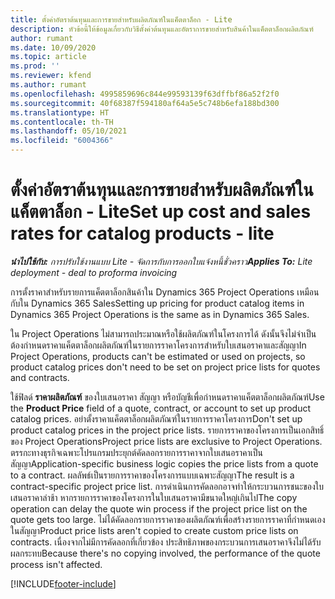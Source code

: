 ```yaml
---
title: ตั้งค่าอัตราต้นทุนและการขายสำหรับผลิตภัณฑ์ในแค็ตตาล็อก - Lite
description: หัวข้อนี้ให้ข้อมูลเกี่ยวกับวิธีตั้งค่าต้นทุนและอัตราการขายสำหรับสินค้าในแค็ตตาล็อกผลิตภัณฑ์
author: rumant
ms.date: 10/09/2020
ms.topic: article
ms.prod: ''
ms.reviewer: kfend
ms.author: rumant
ms.openlocfilehash: 4995859696c844e99593139f63dffbf86a52f2f0
ms.sourcegitcommit: 40f68387f594180af64a5e5c748b6efa188bd300
ms.translationtype: HT
ms.contentlocale: th-TH
ms.lasthandoff: 05/10/2021
ms.locfileid: "6004366"
---
```

# <a name="set-up-cost-and-sales-rates-for-catalog-products---lite"></a><span data-ttu-id="7f6b4-103">ตั้งค่าอัตราต้นทุนและการขายสำหรับผลิตภัณฑ์ในแค็ตตาล็อก - Lite</span><span class="sxs-lookup"><span data-stu-id="7f6b4-103">Set up cost and sales rates for catalog products - lite</span></span>

<span data-ttu-id="7f6b4-104">_**นำไปใช้กับ:** การปรับใช้งานแบบ Lite - จัดการกับการออกใบแจ้งหนี้ชั่วคราว_</span><span class="sxs-lookup"><span data-stu-id="7f6b4-104">_**Applies To:** Lite deployment - deal to proforma invoicing_</span></span>


<span data-ttu-id="7f6b4-105">การตั้งราคาสำหรับรายการแค็ตตาล็อกสินค้าใน Dynamics 365 Project Operations เหมือนกับใน Dynamics 365 Sales</span><span class="sxs-lookup"><span data-stu-id="7f6b4-105">Setting up pricing for product catalog items in Dynamics 365 Project Operations is the same as in Dynamics 365 Sales.</span></span>

<span data-ttu-id="7f6b4-106">ใน Project Operations ไม่สามารถประมาณหรือใช้ผลิตภัณฑ์ในโครงการได้ ดังนั้นจึงไม่จำเป็นต้องกำหนดราคาแค็ตตาล็อกผลิตภัณฑ์ในรายการราคาโครงการสำหรับใบเสนอราคาและสัญญา</span><span class="sxs-lookup"><span data-stu-id="7f6b4-106">In Project Operations, products can't be estimated or used on projects, so product catalog prices don't need to be set on project price lists for quotes and contracts.</span></span>

<span data-ttu-id="7f6b4-107">ใช้ฟิลด์ **ราคาผลิตภัณฑ์** ของใบเสนอราคา สัญญา หรือบัญชีเพื่อกำหนดราคาแค็ตตาล็อกผลิตภัณฑ์</span><span class="sxs-lookup"><span data-stu-id="7f6b4-107">Use the **Product Price** field of a quote, contract, or account to set up product catalog prices.</span></span> <span data-ttu-id="7f6b4-108">อย่าตั้งราคาแค็ตตาล็อกผลิตภัณฑ์ในรายการราคาโครงการ</span><span class="sxs-lookup"><span data-stu-id="7f6b4-108">Don't set up product catalog prices in the project price lists.</span></span> <span data-ttu-id="7f6b4-109">รายการราคาของโครงการเป็นเอกสิทธิ์ของ Project Operations</span><span class="sxs-lookup"><span data-stu-id="7f6b4-109">Project price lists are exclusive to Project Operations.</span></span> <span data-ttu-id="7f6b4-110">ตรรกะทางธุรกิจเฉพาะโปรแกรมประยุกต์คัดลอกรายการราคาจากใบเสนอราคาเป็นสัญญา</span><span class="sxs-lookup"><span data-stu-id="7f6b4-110">Application-specific business logic copies the price lists from a quote to a contract.</span></span> <span data-ttu-id="7f6b4-111">ผลลัพธ์เป็นรายการราคาของโครงการแบบเฉพาะสัญญา</span><span class="sxs-lookup"><span data-stu-id="7f6b4-111">The result is a contract-specific project price list.</span></span> <span data-ttu-id="7f6b4-112">การดำเนินการคัดลอกอาจทำให้กระบวนการชนะของใบเสนอราคาล่าช้า หากรายการราคาของโครงการในใบเสนอราคามีขนาดใหญ่เกินไป</span><span class="sxs-lookup"><span data-stu-id="7f6b4-112">The copy operation can delay the quote win process if the project price list on the quote gets too large.</span></span> <span data-ttu-id="7f6b4-113">ไม่ได้คัดลอกรายการราคาของผลิตภัณฑ์เพื่อสร้างรายการราคาที่กำหนดเองในสัญญา</span><span class="sxs-lookup"><span data-stu-id="7f6b4-113">Product price lists aren't copied to create custom price lists on contracts.</span></span> <span data-ttu-id="7f6b4-114">เนื่องจากไม่มีการคัดลอกที่เกี่ยวข้อง ประสิทธิภาพของกระบวนการเสนอราคาจึงไม่ได้รับผลกระทบ</span><span class="sxs-lookup"><span data-stu-id="7f6b4-114">Because there's no copying involved, the performance of the quote process isn't affected.</span></span>


[!INCLUDE[footer-include](../../includes/footer-banner.md)]